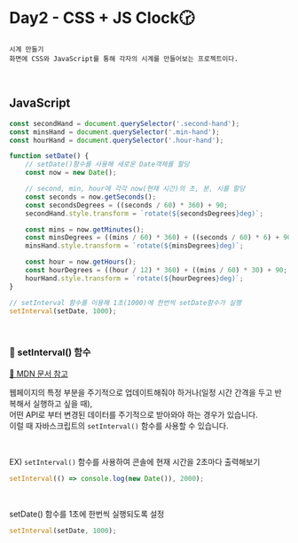 # Day2 - CSS + JS Clock🕝
```
시계 만들기    
화면에 CSS와 JavaScript를 통해 각자의 시계를 만들어보는 프로젝트이다.
```

<br>

## JavaScript
```javascript
const secondHand = document.querySelector('.second-hand');
const minsHand = document.querySelector('.min-hand');
const hourHand = document.querySelector('.hour-hand');

function setDate() {
    // setDate()함수를 사용해 새로운 Date객체를 할당
    const now = new Date();

    // second, min, hour에 각각 now(현재 시간)의 초, 분, 시를 할당
    const seconds = now.getSeconds();
    const secondsDegrees = ((seconds / 60) * 360) + 90;
    secondHand.style.transform = `rotate(${secondsDegrees}deg)`;

    const mins = now.getMinutes();
    const minsDegrees = ((mins / 60) * 360) + ((seconds / 60) * 6) + 90;
    minsHand.style.transform = `rotate(${minsDegrees}deg)`;

    const hour = now.getHours();
    const hourDegrees = ((hour / 12) * 360) + ((mins / 60) * 30) + 90;
    hourHand.style.transform = `rotate(${hourDegrees}deg)`;
}

// setInterval 함수를 이용해 1초(1000)에 한번씩 setDate함수가 실행
setInterval(setDate, 1000);
```

<br>

### 📖 setInterval() 함수
[🔗 MDN 문서 참고](https://developer.mozilla.org/en-US/docs/Web/API/setInterval)    

웹페이지의 특정 부분을 주기적으로 업데이트해줘야 하거나(일정 시간 간격을 두고 반복해서 실행하고 싶을 때),     
어떤 API로 부터 변경된 데이터를 주기적으로 받아와야 하는 경우가 있습니다.      
이럴 때 자바스크립트의 `setInterval()` 함수를 사용할 수 있습니다.

<br>

EX) `setInterval()` 함수를 사용하여 콘솔에 현재 시간을 2초마다 출력해보기

```javascript
setInterval(() => console.log(new Date()), 2000);
```

<br>

setDate() 함수를 1초에 한번씩 실행되도록 설정
```javascript
setInterval(setDate, 1000);
```
